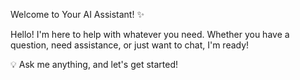 Welcome to Your AI Assistant! ✨

Hello! I'm here to help with whatever you need. Whether you have a question, need assistance, or just want to chat, I'm ready!

💡 Ask me anything, and let's get started!